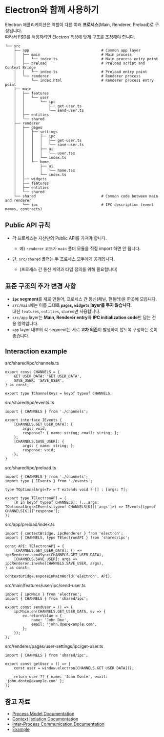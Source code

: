 # Electron와 함께 사용하기

Electron 애플리케이션은 역할이 다른 여러 **프로세스**(Main, Renderer, Preload)로 구성됩니다.<br /><!-- -->따라서 FSD를 적용하려면 Electron 특성에 맞게 구조를 조정해야 합니다.

```
└── src
    ├── app                                 # Common app layer
    │   ├── main                            # Main process
    │   │   └── index.ts                    # Main process entry point
    │   ├── preload                         # Preload script and Context Bridge
    │   │   └── index.ts                    # Preload entry point
    │   └── renderer                        # Renderer process
    │       └── index.html                  # Renderer process entry point
    ├── main
    │   ├── features
    │   │   └── user
    │   │       └── ipc
    │   │           ├── get-user.ts
    │   │           └── send-user.ts
    │   ├── entities
    │   └── shared
    ├── renderer
    │   ├── pages
    │   │   ├── settings
    │   │   │   ├── ipc
    │   │   │   │   ├── get-user.ts
    │   │   │   │   └── save-user.ts
    │   │   │   ├── ui
    │   │   │   │   └── user.tsx
    │   │   │   └── index.ts
    │   │   └── home
    │   │       ├── ui
    │   │       │   └── home.tsx
    │   │       └── index.ts
    │   ├── widgets
    │   ├── features
    │   ├── entities
    │   └── shared
    └── shared                              # Common code between main and renderer
        └── ipc                             # IPC description (event names, contracts)
```

## Public API 규칙[​](#public-api-규칙 "해당 헤딩으로 이동")

* 각 프로세스는 자신만의 Public API를 가져야 합니다.

  * 예) `renderer` 코드가 `main` 폴더 모듈을 직접 import 하면 안 됩니다.

* 단, `src/shared` 폴더는 두 프로세스 모두에게 공개됩니다.

  * (프로세스 간 통신 계약과 타입 정의를 위해 필요합니다)

## 표준 구조의 추가 변경 사항[​](#표준-구조의-추가-변경-사항 "해당 헤딩으로 이동")

* **`ipc` segment**를 새로 만들어, 프로세스 간 통신(채널, 핸들러)을 한곳에 모읍니다.
* `src/main`에는 이름 그대로 **`pages`, `widgets` layer를 두지 않습니다.**
  <br />
  <!-- -->
  대신 `features`, `entities`, `shared`만 사용합니다.
* `src/app` layer는 **Main, Renderer entry**와 **IPC initialization code**만 담는 전용 영역입니다.
* `app` layer 내부의 각 segment는 서로 **교차 의존**이 발생하지 않도록 구성하는 것이 좋습니다.

## Interaction example[​](#interaction-example "해당 헤딩으로 이동")

src/shared/ipc/channels.ts

```
export const CHANNELS = {
    GET_USER_DATA: 'GET_USER_DATA',
    SAVE_USER: 'SAVE_USER',
} as const;

export type TChannelKeys = keyof typeof CHANNELS;
```

src/shared/ipc/events.ts

```
import { CHANNELS } from './channels';

export interface IEvents {
    [CHANNELS.GET_USER_DATA]: {
        args: void,
        response?: { name: string; email: string; };
    };
    [CHANNELS.SAVE_USER]: {
        args: { name: string; };
        response: void;
    };
}
```

src/shared/ipc/preload.ts

```
import { CHANNELS } from './channels';
import type { IEvents } from './events';

type TOptionalArgs<T> = T extends void ? [] : [args: T];

export type TElectronAPI = {
    [K in keyof typeof CHANNELS]: (...args: TOptionalArgs<IEvents[typeof CHANNELS[K]]['args']>) => IEvents[typeof CHANNELS[K]]['response'];
};
```

src/app/preload/index.ts

```
import { contextBridge, ipcRenderer } from 'electron';
import { CHANNELS, type TElectronAPI } from 'shared/ipc';

const API: TElectronAPI = {
    [CHANNELS.GET_USER_DATA]: () => ipcRenderer.sendSync(CHANNELS.GET_USER_DATA),
    [CHANNELS.SAVE_USER]: args => ipcRenderer.invoke(CHANNELS.SAVE_USER, args),
} as const;

contextBridge.exposeInMainWorld('electron', API);
```

src/main/features/user/ipc/send-user.ts

```
import { ipcMain } from 'electron';
import { CHANNELS } from 'shared/ipc';

export const sendUser = () => {
    ipcMain.on(CHANNELS.GET_USER_DATA, ev => {
        ev.returnValue = {
            name: 'John Doe',
            email: 'john.doe@example.com',
        };
    });
};
```

src/renderer/pages/user-settings/ipc/get-user.ts

```
import { CHANNELS } from 'shared/ipc';

export const getUser = () => {
    const user = window.electron[CHANNELS.GET_USER_DATA]();

    return user ?? { name: 'John Donte', email: 'john.donte@example.com' };
};
```

## 참고 자료[​](#참고-자료 "해당 헤딩으로 이동")

* [Process Model Documentation](https://www.electronjs.org/docs/latest/tutorial/process-model)
* [Context Isolation Documentation](https://www.electronjs.org/docs/latest/tutorial/context-isolation)
* [Inter-Process Communication Documentation](https://www.electronjs.org/docs/latest/tutorial/ipc)
* [Example](https://github.com/feature-sliced/examples/tree/master/examples/electron)
